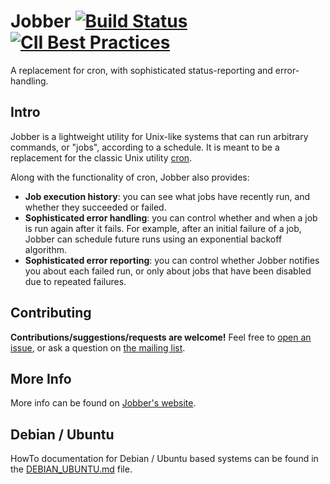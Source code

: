 # Jobber [![Build Status](https://travis-ci.org/dshearer/jobber.svg?branch=master)](https://travis-ci.org/dshearer/jobber) [![CII Best Practices](https://bestpractices.coreinfrastructure.org/projects/1476/badge)](https://bestpractices.coreinfrastructure.org/projects/1476)

A replacement for cron, with sophisticated status-reporting and error-handling.

## Intro

Jobber is a lightweight utility for Unix-like systems that can run arbitrary commands, or "jobs", according to a schedule.  It is meant to be a replacement for the classic Unix utility [cron](http://en.wikipedia.org/wiki/Cron).

Along with the functionality of cron, Jobber also provides:
* **Job execution history**: you can see what jobs have recently run, and whether they succeeded or failed.
* **Sophisticated error handling**: you can control whether and when a job is run again after it fails.  For example, after an initial failure of a job, Jobber can schedule future runs using an exponential backoff algorithm.
* **Sophisticated error reporting**: you can control whether Jobber notifies you about each failed run, or only about jobs that have been disabled due to repeated failures.

## Contributing

**Contributions/suggestions/requests are welcome!**  Feel free to [open an issue](https://github.com/dshearer/jobber/issues), or ask a question on [the mailing list](https://groups.google.com/d/forum/jobber-proj).

## More Info

More info can be found on [Jobber's website](http://dshearer.github.io/jobber/).

## Debian / Ubuntu

HowTo documentation for Debian / Ubuntu based systems can be found in the [DEBIAN_UBUNTU.md](DEBIAN_UBUNTU.md) file.
